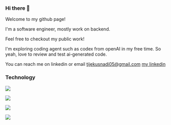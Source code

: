 ### Hi there 👋

Welcome to my github page!

I'm a software engineer, mostly work on backend.

Feel free to checkout my public work!

I'm exploring coding agent such as codex from openAI in my free time. So yeah, love to review and test ai-generated code.

You can reach me on linkedin or email
tijekusnadi05@gmail.com
[my linkedin](https://www.linkedin.com/in/tije-kusnadi-698729b5/)

### Technology
![](https://img.shields.io/badge/node.js-6DA55F?style=flat&logo=node.js&logoColor=white)

![](https://img.shields.io/badge/python-3670A0?logo=python&logoColor=ffdd54)

![](https://img.shields.io/badge/typescript-%23007ACC.svg?logo=typescript&logoColor=white)

![](https://img.shields.io/badge/go-%2300ADD8.svg?logo=go&logoColor=white)

### 
